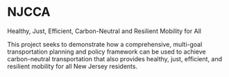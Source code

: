 # NJCCA
Healthy, Just, Efficient, Carbon-Neutral and Resilient Mobility for All

This project seeks to demonstrate how a comprehensive, multi-goal transportation planning and policy framework can be used to achieve carbon-neutral transportation that also provides healthy, just, efficient, and resilient mobility for all New Jersey residents. 
